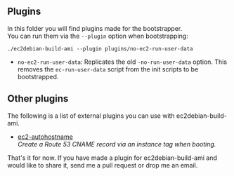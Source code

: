 ## Plugins ##
In this folder you will find plugins made for the bootstrapper.  
You can run them via the ``--plugin`` option when bootstrapping:  
```
./ec2debian-build-ami --plugin plugins/no-ec2-run-user-data
```

* ``no-ec2-run-user-data``: Replicates the old ``-no-run-user-data`` option. This removes the ``ec-run-user-data`` script from the init scripts to be bootstrapped.

## Other plugins ##
The following is a list of external plugins you can use with ec2debian-build-ami.

* [ec2-autohostname](https://github.com/secoya/ec2-autohostname)  
  *Create a Route 53 CNAME record via an instance tag when booting.*

That's it for now. If you have made a plugin for ec2debian-build-ami and would like to share it,
send me a pull request or drop me an email.
